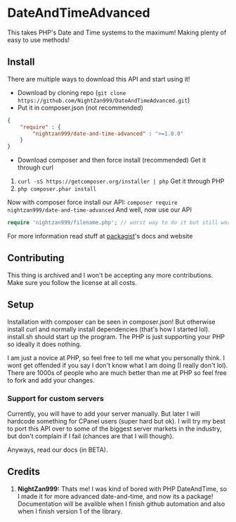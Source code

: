 # DateAndTimeAdvanced
This takes PHP's Date and Time systems to the maximum! Making plenty of easy to use methods!

## Install
There are multiple ways to download this API and start using it!
* Download by cloning repo (`git clone https://github.com/NightZan999/DateAndTimeAdvanced.git`)
* Put it in composer.json (not recommended)
```json
{
    "require" : {
        "nightzan999/date-and-time-advanced" : ">=1.0.0"
    }
}
```
* Download composer and then force install (recommended)
Get it through curl
1. `curl -sS https://getcomposer.org/installer | php`
Get it through PHP
2. `php composer.phar install`

Now with composer force install our API:
`composer require nightzan999/date-and-time-advanced`
And well, now use our API

```php
require 'nightzan999/filename.php'; // worst way to do it but still works D:
```

For more information read stuff at [packagist](https://packagist.org/)'s docs and website

## Contributing
This thing is archived and I won't be accepting any more contributions. Make sure you follow the license at all costs. 

## Setup
Installation with composer can be seen in composer.json! But otherwise install curl and normally install dependencies (that's how I started lol). 
install.sh should start up the program. The PHP is just supporting your PHP so ideally it does nothing. 

I am just a novice at PHP, so feel free to tell me what you personally think. I wont get offended if you say I don't know what I am doing (I really don't lol). 
There are 1000s of people who are much better than me at PHP so feel free to fork and add your changes. 

### Support for custom servers
Currently, you will have to add your server manually. But later I will hardcode something for CPanel users (super hard but ok). 
I will try my best to port this API over to some of the biggest server markets in the industry, but don't complain if I fail (chances are that I will though). 

Anyways, read our docs (in BETA). 

## Credits
1. **NightZan999:** Thats me! I was kind of bored with PHP DateAndTime, so I made it for more advanced date-and-time, and now its a package!
Documentation will be avalible when I finish github automation and also when I finish version 1 of the library. 
